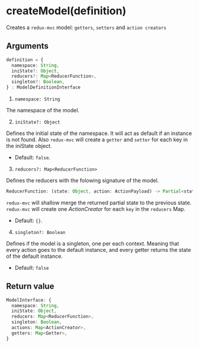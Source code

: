 # createModel(definition)

Creates a `redux-mvc` model: `getters`, `setters` and `action creators`

## Arguments

  ```ts
  definition = {
    namespace: String,
    iniState?: Object,
    reducers?: Map<ReducerFunction>,
    singleton?: Boolean,
  } : ModelDefinitionInterface
  ```

1. `namespace: String`

  The namespace of the model.

2. `iniState?: Object`

  Defines the initial state of the namespace. It will act as default if an instance is not found. Also `redux-mvc` will create a `getter` and `setter` for each key in the iniState object.

  * Default: `false`.

3. `reducers?: Map<ReducerFunction>`

  Defines the reducers with the folowing signature of the model.

  ```ts
  ReducerFunction: (state: Object, action: ActionPayload) -> Partial<state>
  ```

  `redux-mvc` will shallow merge the returned partial state to the previous state.
  `redux-mvc` will create one *ActionCreator* for each `key` in the `reducers` Map.

  * Default: `{}`.

4. `singleton?: Boolean`

  Defines if the model is a singleton, one per each context. Meaning that every action goes to the default instance, and every getter returns the state of the default instance.

  * Default: `false`

## Return value

  ```ts
  ModelInterface: {
    namespace: String,
    iniState: Object,
    reducers: Map<ReducerFunction>,
    singleton: Boolean,
    actions: Map<ActionCreator>,
    getters: Map<Getter>,
  }
  ```

